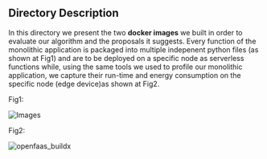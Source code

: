 ## Directory Description

In this directory we present the two **docker images** we built in order to evaluate our algorithm and the proposals it suggests. 
Every function of the monolithic application is packaged into multiple indepenent python files (as shown at Fig1) and are to be deployed on a specific node as serverless 
functions while, using the same tools we used to profile our monolithic application, we capture their run-time and energy consumption on the 
specific node (edge device)as shown at Fig2. 


Fig1: 

![Images ](https://user-images.githubusercontent.com/77551993/148953794-701095e4-92ac-4004-bcfc-e7022b654bdb.png)

Fig2: 

![openfaas_buildx](https://user-images.githubusercontent.com/77551993/148954077-e8fd9082-3667-4522-a253-71025ab29153.png)
